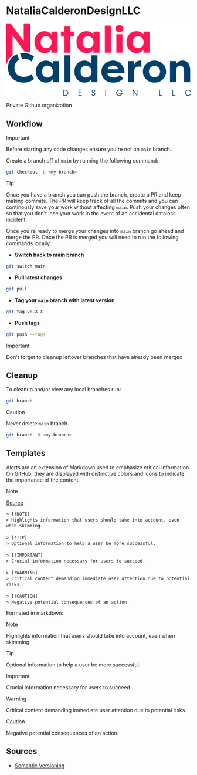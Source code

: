 # NataliaCalderonDesignLLC

![NC Design Logo](../attachments/nc-design-logo-full.png)

Private Github organization

## Workflow

> [!IMPORTANT]  
> Before starting any code changes ensure you're not on `main` branch.

Create a branch off of `main` by running the following command:

```bash
git checkout -b <my-branch>
```

> [!TIP]
> Once you have a branch you can push the branch, create a PR and keep making commits. The PR will keep track of all the commits and you can continously save your work without affecting `main`. Push your changes often so that you don't lose your work in the event of an accidental dataloss incident.

Once you're ready to merge your changes into `main` branch go ahead and merge the PR. Once the PR is merged you will need to run the following commands locally:

* **Switch back to main branch**

```bash
git switch main
```

* **Pull latest changes**

```bash
git pull
```

* **Tag your `main` branch with latest version**

```bash
git tag v0.X.X
```

* **Push tags**

```bash
git push --tags
```

> [!IMPORTANT]  
> Don't forget to cleanup leftover branches that have already been merged

## Cleanup

To cleanup and/or view any local branches run:

```bash
git branch
```

> [!CAUTION]
> Never delete `main` branch.

```bash
git branch -D <my-branch>
```

## Templates

Alerts are an extension of Markdown used to emphasize critical information. On GitHub, they are displayed with distinctive colors and icons to indicate the importance of the content.

> [!NOTE]  
> [Source](https://github.com/orgs/community/discussions/16925)

```text
> [!NOTE]  
> Highlights information that users should take into account, even when skimming.

> [!TIP]
> Optional information to help a user be more successful.

> [!IMPORTANT]  
> Crucial information necessary for users to succeed.

> [!WARNING]  
> Critical content demanding immediate user attention due to potential risks.

> [!CAUTION]
> Negative potential consequences of an action.
```

Formated in markdown:

> [!NOTE]  
> Highlights information that users should take into account, even when skimming.

> [!TIP]
> Optional information to help a user be more successful.

> [!IMPORTANT]  
> Crucial information necessary for users to succeed.

> [!WARNING]  
> Critical content demanding immediate user attention due to potential risks.

> [!CAUTION]
> Negative potential consequences of an action.

## Sources

* [Semantic Versioning](https://semver.org/)
